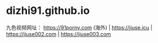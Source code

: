# dizhi91.github.io
九色视频网址：
https://91porny.com (海外) | 
https://jiuse.icu | 
https://jiuse002.com | 
https://jiuse003.com
